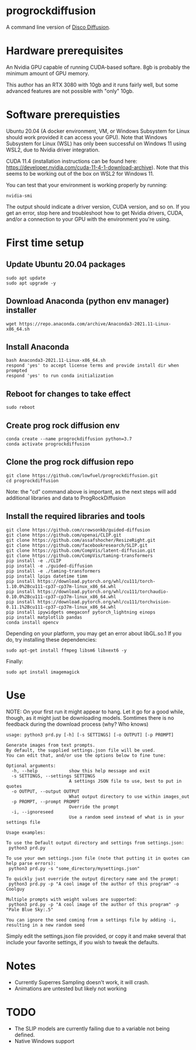 # progrockdiffusion
A command line version of [Disco Diffusion](https://github.com/alembics/disco-diffusion).

# Hardware prerequisites
An Nvidia GPU capable of running CUDA-based softare. 8gb is probably the minimum amount of GPU memory.

This author has an RTX 3080 with 10gb and it runs fairly well, but some advanced features are not possible with "only" 10gb.

# Software prerequisties
Ubuntu 20.04 (A docker environment, VM, or Windows Subsystem for Linux should work provided it can access your GPU).
Note that Windows Subsystem for Linux (WSL) has only been successful on Windows 11 using WSL2, due to Nvidia driver integration.

CUDA 11.4 (installation instructions can be found here: https://developer.nvidia.com/cuda-11-4-1-download-archive). Note that this seems to be working out of the box on WSL2 for Windows 11.

You can test that your environment is working properly by running:

```
nvidia-smi
```

The output should indicate a driver version, CUDA version, and so on. If you get an error, stop here and troubleshoot how to get Nvidia drivers, CUDA, and/or a connection to your GPU with the environment you're using.

# First time setup

## Update Ubuntu 20.04 packages
```
sudo apt update
sudo apt upgrade -y
```

## Download Anaconda (python env manager) installer
```
wget https://repo.anaconda.com/archive/Anaconda3-2021.11-Linux-x86_64.sh
```

## Install Anaconda
```
bash Anaconda3-2021.11-Linux-x86_64.sh
respond 'yes' to accept license terms and provide install dir when prompted
respond 'yes' to run conda initialization
```

## Reboot for changes to take effect
```
sudo reboot
```

## Create prog rock diffusion env
```
conda create --name progrockdiffusion python=3.7
conda activate progrockdiffusion
```

## Clone the prog rock diffusion repo
```
git clone https://github.com/lowfuel/progrockdiffusion.git
cd progrockdiffusion
```
Note: the "cd" command above is important, as the next steps will add additional libraries and data to ProgRockDiffusion

## Install the required libraries and tools
```
git clone https://github.com/crowsonkb/guided-diffusion
git clone https://github.com/openai/CLIP.git
git clone https://github.com/assafshocher/ResizeRight.git
git clone https://github.com/facebookresearch/SLIP.git
git clone https://github.com/CompVis/latent-diffusion.git
git clone https://github.com/CompVis/taming-transformers
pip install -e ./CLIP
pip install -e ./guided-diffusion
pip install -e ./taming-transformers
pip install lpips datetime timm
pip install https://download.pytorch.org/whl/cu111/torch-1.10.0%2Bcu111-cp37-cp37m-linux_x86_64.whl
pip install https://download.pytorch.org/whl/cu111/torchaudio-0.10.0%2Bcu111-cp37-cp37m-linux_x86_64.whl
pip install https://download.pytorch.org/whl/cu111/torchvision-0.11.1%2Bcu111-cp37-cp37m-linux_x86_64.whl
pip install ipywidgets omegaconf pytorch_lightning einops
pip install matplotlib pandas
conda install opencv
```
Depending on your platform, you may get an error about libGL.so.1
If you do, try installing these dependencies:
```
sudo apt-get install ffmpeg libsm6 libxext6 -y
```
Finally:
```
sudo apt install imagemagick
```

# Use

NOTE: On your first run it might appear to hang. Let it go for a good while, though, as it might just be downloading models.
Somtimes there is no feedback during the download process (why? Who knows)


```
usage: python3 prd.py [-h] [-s SETTINGS] [-o OUTPUT] [-p PROMPT]

Generate images from text prompts.
By default, the supplied settings.json file will be used.
You can edit that, and/or use the options below to fine tune:

Optional arguments:
  -h, --help            show this help message and exit
  -s SETTINGS, --settings SETTINGS
                        A settings JSON file to use, best to put in quotes
  -o OUTPUT, --output OUTPUT
                        What output directory to use within images_out
  -p PROMPT, --prompt PROMPT
                        Override the prompt
  -i, --ignoreseed
                        Use a random seed instead of what is in your settings file

Usage examples:

To use the Default output directory and settings from settings.json:
 python3 prd.py

To use your own settings.json file (note that putting it in quotes can help parse errors):
 python3 prd.py -s "some_directory/mysettings.json"

To quickly just override the output directory name and the prompt:
 python3 prd.py -p "A cool image of the author of this program" -o Coolguy

Multiple prompts with weight values are supported:
 python3 prd.py -p "A cool image of the author of this program" -p "Pale Blue Sky:.5"

You can ignore the seed coming from a settings file by adding -i, resulting in a new random seed
```
Simply edit the settings.json file provided, or copy it and make several that include your favorite settings, if you wish to tweak the defaults.

# Notes

- Currently Superres Sampling doesn't work, it will crash.
- Animations are untested but likely not working

# TODO

- The SLIP models are currently failing due to a variable not being defined.
- Native Windows support
